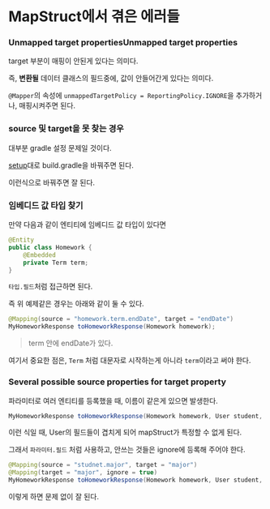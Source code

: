 # MapStruct에서 겪은 에러들

### Unmapped target propertiesUnmapped target properties

target 부분이 매핑이 안된게 있다는 의미다.

즉, **변환될** 데이터 클래스의 필드중에, 값이 안들어간게 있다는 의미다.

`@Mapper`의 속성에 `unmappedTargetPolicy = ReportingPolicy.IGNORE`을 추가하거나, 매핑시켜주면 된다.

### source 및 target을 못 찾는 경우

대부분 gradle 설정 문제일 것이다.

[setup](./setup.md)대로 build.gradle을 바꿔주면 된다.

이런식으로 바꿔주면 잘 된다.

### 임베디드 값 타입 찾기

만약 다음과 같이 엔티티에 임베디드 값 타입이 있다면

``` java
@Entity
public class Homework {
    @Embedded
    private Term term;
}
```

`타입.필드`처럼 접근하면 된다.

즉 위 예제같은 경우는 아래와 같이 둘 수 있다.

``` java
@Mapping(source = "homework.term.endDate", target = "endDate")
MyHomeworkResponse toHomeworkResponse(Homework homework);
```

> term 안에 endDate가 있다.

여기서 중요한 점은, `Term` 처럼 대문자로 시작하는게 아니라 `term`이라고 써야 한다.

### Several possible source properties for target property

파라미터로 여러 엔티티를 등록했을 때, 이름이 같은게 있으면 발생한다.

``` java
MyHomeworkResponse toHomeworkResponse(Homework homework, User student, User teacher);
```

이런 식일 때, User의 필드들이 겹치게 되어 mapStruct가 특정할 수 없게 된다.

그래서 `파라미터.필드` 처럼 사용하고, 안쓰는 것들은 ignore에 등록해 주어야 한다.

``` java
@Mapping(source = "studnet.major", target = "major")
@Mapping(target = "major", ignore = true)
MyHomeworkResponse toHomeworkResponse(Homework homework, User student, User teacher);
```

이렇게 하면 문제 없이 잘 된다.
